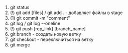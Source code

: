 1. git status
2. (!) git add [files] / git add . - добавляет файлы в stage
3. (1) git commit -m "comment"
4. git log / git log --oneline
5. (!) git push [rep_link] [branch_name]
6. git branch - создать новую ветку
7. git checkout - переключиться на ветку
8. git merge
